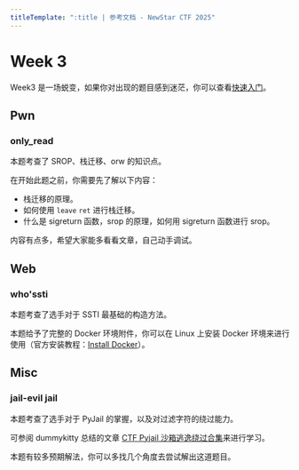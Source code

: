 ```yaml
---
titleTemplate: ":title | 参考文档 - NewStar CTF 2025"
---
```


<script setup>
import Container from '@/components/docs/Container.vue'
</script>

# Week 3

Week3 是一场蜕变，如果你对出现的题目感到迷茫，你可以查看[快速入门](/learn/)。

## Pwn

### only_read

<Container type='info'>

本题考查了 SROP、栈迁移、orw 的知识点。

</Container>

在开始此题之前，你需要先了解以下内容：

- 栈迁移的原理。
- 如何使用 `leave` `ret` 进行栈迁移。
- 什么是 sigreturn 函数，srop 的原理，如何用 sigreturn 函数进行 srop。

内容有点多，希望大家能多看看文章，自己动手调试。

## Web

### who'ssti

<Container type='info'>

本题考查了选手对于 SSTI 最基础的构造方法。

</Container>

本题给予了完整的 Docker 环境附件，你可以在 Linux 上安装 Docker 环境来进行使用<span data-desc>（官方安装教程：[Install Docker](https://docs.docker.com/engine/install/ubuntu/)）</span>。

## Misc

### jail-evil jail

<Container type='info'>

本题考查了选手对于 PyJail 的掌握，以及对过滤字符的绕过能力。

</Container>

可参阅 dummykitty 总结的文章 [CTF Pyjail 沙箱逃逸绕过合集](https://dummykitty.github.io/posts/python-沙箱逃逸绕过/)来进行学习。

本题有较多预期解法，你可以多找几个角度去尝试解出这道题目。